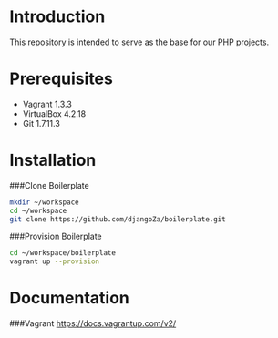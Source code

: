 Introduction
============
This repository is intended to serve as the base for our PHP projects.

Prerequisites
=============
- Vagrant 1.3.3
- VirtualBox 4.2.18
- Git 1.7.11.3

Installation
============

###Clone Boilerplate
```bash
mkdir ~/workspace
cd ~/workspace
git clone https://github.com/djangoZa/boilerplate.git
```

###Provision Boilerplate
```bash
cd ~/workspace/boilerplate
vagrant up --provision
```

Documentation
=============

###Vagrant
https://docs.vagrantup.com/v2/
